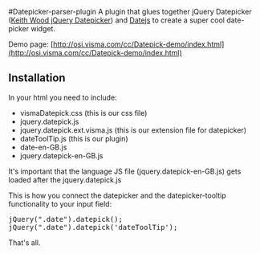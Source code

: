#Datepicker-parser-plugin
A plugin that glues together jQuery Datepicker ([Keith Wood jQuery Datepicker](http://keith-wood.name/datepick.html)) and [Datejs](http://www.datejs.com/)  to create a super cool date-picker widget.

Demo page: [http://osi.visma.com/cc/Datepick-demo/index.html](http://osi.visma.com/cc/Datepick-demo/index.html)

## Installation

In your html you need to include:

* vismaDatepick.css (this is our css file)
* jquery.datepick.js
* jquery.datepick.ext.visma.js (this is our extension file for datepicker)
* dateToolTip.js (this is our plugin)
* date-en-GB.js
* jquery.datepick-en-GB.js

It's important that the language JS file (jquery.datepick-en-GB.js) gets loaded after the jquery.datepick.js

This is how you connect the datepicker and the datepicker-tooltip functionality to your input field:

<pre>jQuery(".date").datepick();
jQuery(".date").datepick('dateToolTip'); 
</pre>

That's all.